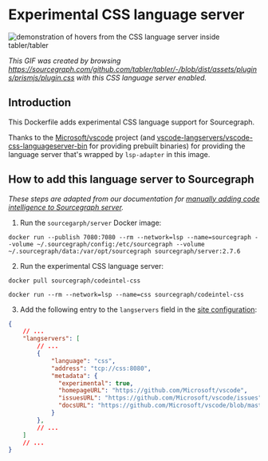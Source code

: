 # Experimental CSS language server 

![demonstration of hovers from the CSS language server inside tabler/tabler](https://cl.ly/3I2S3x2Z3K44/Screen%20Recording%202018-05-07%20at%2004.36%20PM.gif)

*This GIF was created by browsing https://sourcegraph.com/github.com/tabler/tabler/-/blob/dist/assets/plugins/prismjs/plugin.css with this CSS language server enabled.*

## Introduction

This Dockerfile adds experimental CSS language support for Sourcegraph. 

Thanks to the [Microsoft/vscode](https://github.com/Microsoft/vscode/) project (and [vscode-langservers/vscode-css-languageserver-bin](https://github.com/vscode-langservers/vscode-css-languageserver-bin) for providing prebuilt binaries) for providing the language server that's wrapped by `lsp-adapter` in this image.

## How to add this language server to Sourcegraph

*These steps are adapted from our documentation for [manually adding code intelligence to Sourcegraph server](https://about.sourcegraph.com/docs/code-intelligence/install-manual/).*

1. Run the `sourcegarph/server` Docker image: 

```shell
docker run --publish 7080:7080 --rm --network=lsp --name=sourcegraph --volume ~/.sourcegraph/config:/etc/sourcegraph --volume ~/.sourcegraph/data:/var/opt/sourcegraph sourcegraph/server:2.7.6
```

2. Run the experimental CSS language server:

  ```shell
  docker pull sourcegraph/codeintel-css

  docker run --rm --network=lsp --name=css sourcegraph/codeintel-css
  ```

3. Add the following entry to the `langservers` field in the [site configuration](https://about.sourcegraph.com/docs/config):

  ```json
  {
      // ...
      "langservers": [
          // ...
          {
              "language": "css",
              "address": "tcp://css:8080",
              "metadata": {
                "experimental": true,
                "homepageURL": "https://github.com/Microsoft/vscode", 
                "issuesURL": "https://github.com/Microsoft/vscode/issues", 
                "docsURL": "https://github.com/Microsoft/vscode/blob/master/README.md"
              }
          },
          // ...
      ]
      // ...
  }
  ```
